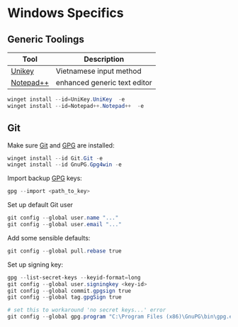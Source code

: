 # Windows Specifics

## Generic Toolings

| Tool        | Description                  |
| ----------- | ---------------------------- |
| [Unikey]    | Vietnamese input method      |
| [Notepad++] | enhanced generic text editor |

```powershell
winget install --id=UniKey.UniKey  -e
winget install --id=Notepad++.Notepad++  -e
```

## Git

Make sure [Git] and [GPG] are installed:

```powershell
winget install --id Git.Git -e
winget install --id GnuPG.Gpg4win -e
```

Import backup [GPG] keys:

```powershell
gpg --import <path_to_key>
```

Set up default Git user

```powershell
git config --global user.name "..."
git config --global user.email "..."
```

Add some sensible defaults:

```powershell
git config --global pull.rebase true
```

Set up signing key:

```powershell
gpg --list-secret-keys --keyid-format=long
git config --global user.signingkey <key-id>
git config --global commit.gpgsign true
git config --global tag.gpgSign true

# set this to workaround 'no secret keys...' error
git config --global gpg.program "C:\Program Files (x86)\GnuPG\bin\gpg.exe"
```

[Git]: https://git-scm.com/
[Unikey]: https://winstall.app/apps/UniKey.UniKey
[GPG]: https://winget.run/pkg/GnuPG/Gpg4win
[Notepad++]: https://winstall.app/apps/Notepad++.Notepad++
